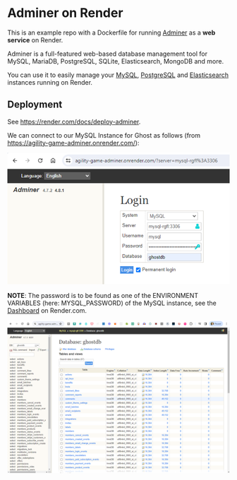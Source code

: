 # Adminer on Render

This is an example repo with a Dockerfile for running [Adminer](https://www.adminer.org/) as a **web service** on Render.

Adminer is a full-featured web-based database management tool for MySQL, MariaDB, PostgreSQL, SQLite, Elasticsearch, MongoDB and more.

You can use it to easily manage your [MySQL](https://render.com/docs/deploy-mysql), [PostgreSQL](https://render.com/docs/databases) and [Elasticsearch](https://render.com/docs/deploy-elasticsearch) instances running on Render.

## Deployment
See https://render.com/docs/deploy-adminer.

We can connect to our MySQL Instance for Ghost as follows (from https://agility-game-adminer.onrender.com/):

![Login](login_from_adminer_to_mysql.png)

**NOTE**: The password is to be found as one of the ENVIRONMENT VARIABLES (here: MYSQL_PASSWORD) of the MySQL instance, see the [Dashboard](https://dashboard.render.com/pserv/srv-cmufn36v3ddc738hqp0g/env) on Render.com. 

![Adminer - GhostDB](adminer_mysql_ghostdb.png)
